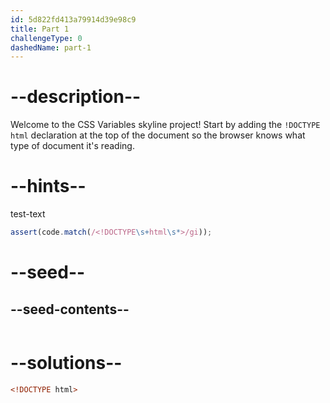 ```yaml
---
id: 5d822fd413a79914d39e98c9
title: Part 1
challengeType: 0
dashedName: part-1
---
```


# --description--

Welcome to the CSS Variables skyline project! Start by adding the `!DOCTYPE html` declaration at the top of the document so the browser knows what type of document it's reading.

# --hints--

test-text

```js
assert(code.match(/<!DOCTYPE\s+html\s*>/gi));
```

# --seed--

## --seed-contents--

```html
```

# --solutions--

```html
<!DOCTYPE html>
```
